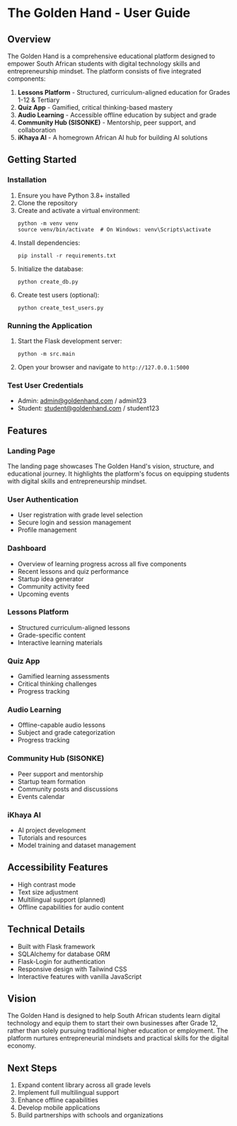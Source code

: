 # The Golden Hand - User Guide

## Overview
The Golden Hand is a comprehensive educational platform designed to empower South African students with digital technology skills and entrepreneurship mindset. The platform consists of five integrated components:

1. **Lessons Platform** - Structured, curriculum-aligned education for Grades 1-12 & Tertiary
2. **Quiz App** - Gamified, critical thinking-based mastery
3. **Audio Learning** - Accessible offline education by subject and grade
4. **Community Hub (SISONKE)** - Mentorship, peer support, and collaboration
5. **iKhaya AI** - A homegrown African AI hub for building AI solutions

## Getting Started

### Installation
1. Ensure you have Python 3.8+ installed
2. Clone the repository
3. Create and activate a virtual environment:
   ```
   python -m venv venv
   source venv/bin/activate  # On Windows: venv\Scripts\activate
   ```
4. Install dependencies:
   ```
   pip install -r requirements.txt
   ```
5. Initialize the database:
   ```
   python create_db.py
   ```
6. Create test users (optional):
   ```
   python create_test_users.py
   ```

### Running the Application
1. Start the Flask development server:
   ```
   python -m src.main
   ```
2. Open your browser and navigate to `http://127.0.0.1:5000`

### Test User Credentials
- Admin: admin@goldenhand.com / admin123
- Student: student@goldenhand.com / student123

## Features

### Landing Page
The landing page showcases The Golden Hand's vision, structure, and educational journey. It highlights the platform's focus on equipping students with digital skills and entrepreneurship mindset.

### User Authentication
- User registration with grade level selection
- Secure login and session management
- Profile management

### Dashboard
- Overview of learning progress across all five components
- Recent lessons and quiz performance
- Startup idea generator
- Community activity feed
- Upcoming events

### Lessons Platform
- Structured curriculum-aligned lessons
- Grade-specific content
- Interactive learning materials

### Quiz App
- Gamified learning assessments
- Critical thinking challenges
- Progress tracking

### Audio Learning
- Offline-capable audio lessons
- Subject and grade categorization
- Progress tracking

### Community Hub (SISONKE)
- Peer support and mentorship
- Startup team formation
- Community posts and discussions
- Events calendar

### iKhaya AI
- AI project development
- Tutorials and resources
- Model training and dataset management

## Accessibility Features
- High contrast mode
- Text size adjustment
- Multilingual support (planned)
- Offline capabilities for audio content

## Technical Details
- Built with Flask framework
- SQLAlchemy for database ORM
- Flask-Login for authentication
- Responsive design with Tailwind CSS
- Interactive features with vanilla JavaScript

## Vision
The Golden Hand is designed to help South African students learn digital technology and equip them to start their own businesses after Grade 12, rather than solely pursuing traditional higher education or employment. The platform nurtures entrepreneurial mindsets and practical skills for the digital economy.

## Next Steps
1. Expand content library across all grade levels
2. Implement full multilingual support
3. Enhance offline capabilities
4. Develop mobile applications
5. Build partnerships with schools and organizations
